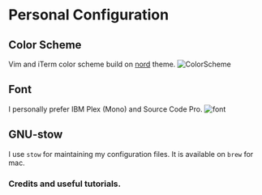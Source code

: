 # Personal Configuration

## Color Scheme
Vim and iTerm color scheme build on [nord](https://www.nordtheme.com/) theme.
![ColorScheme](/screenshots/nord_example)

## Font
I personally prefer IBM Plex (Mono) and Source Code Pro.
![font](/screenshots/ibm_plex)

## GNU-stow
I use `stow` for maintaining my configuration files. It is available on `brew` for mac. 


### Credits and useful tutorials. 
